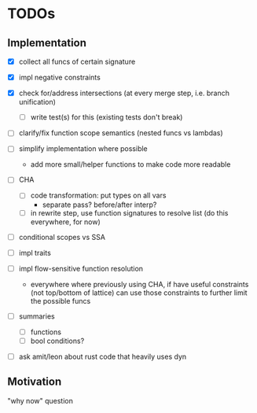 # TODOs

## Implementation

- [x] collect all funcs of certain signature

- [x] impl negative constraints

- [x] check for/address intersections (at every merge step, i.e. branch unification)
    - [ ] write test(s) for this (existing tests don't break)

- [ ] clarify/fix function scope semantics (nested funcs vs lambdas)

- [ ] simplify implementation where possible
    - add more small/helper functions to make code more readable


- [ ] CHA
    - [ ] code transformation: put types on all vars
        - separate pass? before/after interp?
    - [ ] in rewrite step, use function signatures to resolve list (do this
      everywhere, for now)

- [ ] conditional scopes vs SSA

- [ ] impl traits

- [ ] impl flow-sensitive function resolution
    - everywhere where previously using CHA, if have useful constraints (not
      top/bottom of lattice) can use those constraints to further limit the
      possible funcs

- [ ] summaries
    - [ ] functions
    - [ ] bool conditions?

- [ ] ask amit/leon about rust code that heavily uses dyn

## Motivation

"why now" question

